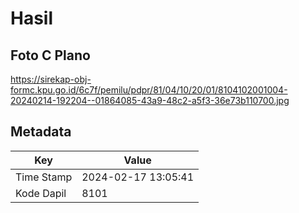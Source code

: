 # Hasil

## Foto C Plano

https://sirekap-obj-formc.kpu.go.id/6c7f/pemilu/pdpr/81/04/10/20/01/8104102001004-20240214-192204--01864085-43a9-48c2-a5f3-36e73b110700.jpg


## Metadata

| Key        | Value               |
| ---------- | ------------------- |
| Time Stamp | 2024-02-17 13:05:41 |
| Kode Dapil | 8101                |



